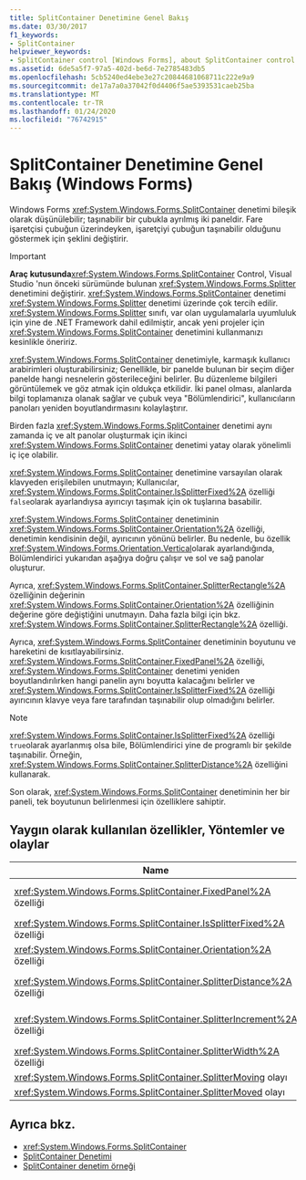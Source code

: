 ```yaml
---
title: SplitContainer Denetimine Genel Bakış
ms.date: 03/30/2017
f1_keywords:
- SplitContainer
helpviewer_keywords:
- SplitContainer control [Windows Forms], about SplitContainer control
ms.assetid: 6de5a5f7-97a5-402d-be6d-7e2785483db5
ms.openlocfilehash: 5cb5240ed4ebe3e27c20844681068711c222e9a9
ms.sourcegitcommit: de17a7a0a37042f0d4406f5ae5393531caeb25ba
ms.translationtype: MT
ms.contentlocale: tr-TR
ms.lasthandoff: 01/24/2020
ms.locfileid: "76742915"
---
```

# <a name="splitcontainer-control-overview-windows-forms"></a>SplitContainer Denetimine Genel Bakış (Windows Forms)
Windows Forms <xref:System.Windows.Forms.SplitContainer> denetimi bileşik olarak düşünülebilir; taşınabilir bir çubukla ayrılmış iki paneldir. Fare işaretçisi çubuğun üzerindeyken, işaretçiyi çubuğun taşınabilir olduğunu göstermek için şeklini değiştirir.  
  
> [!IMPORTANT]
> **Araç kutusunda**<xref:System.Windows.Forms.SplitContainer> Control, Visual Studio 'nun önceki sürümünde bulunan <xref:System.Windows.Forms.Splitter> denetimini değiştirir. <xref:System.Windows.Forms.SplitContainer> denetimi <xref:System.Windows.Forms.Splitter> denetimi üzerinde çok tercih edilir. <xref:System.Windows.Forms.Splitter> sınıfı, var olan uygulamalarla uyumluluk için yine de .NET Framework dahil edilmiştir, ancak yeni projeler için <xref:System.Windows.Forms.SplitContainer> denetimini kullanmanızı kesinlikle öneririz.  
  
 <xref:System.Windows.Forms.SplitContainer> denetimiyle, karmaşık kullanıcı arabirimleri oluşturabilirsiniz; Genellikle, bir panelde bulunan bir seçim diğer panelde hangi nesnelerin gösterileceğini belirler. Bu düzenleme bilgileri görüntülemek ve göz atmak için oldukça etkilidir. İki panel olması, alanlarda bilgi toplamanıza olanak sağlar ve çubuk veya "Bölümlendirici", kullanıcıların panoları yeniden boyutlandırmasını kolaylaştırır.  
  
 Birden fazla <xref:System.Windows.Forms.SplitContainer> denetimi aynı zamanda iç ve alt panolar oluşturmak için ikinci <xref:System.Windows.Forms.SplitContainer> denetimi yatay olarak yönelimli iç içe olabilir.  
  
 <xref:System.Windows.Forms.SplitContainer> denetimine varsayılan olarak klavyeden erişilebilen unutmayın; Kullanıcılar, <xref:System.Windows.Forms.SplitContainer.IsSplitterFixed%2A> özelliği `false`olarak ayarlandıysa ayırıcıyı taşımak için ok tuşlarına basabilir.  
  
 <xref:System.Windows.Forms.SplitContainer> denetiminin <xref:System.Windows.Forms.SplitContainer.Orientation%2A> özelliği, denetimin kendisinin değil, ayırıcının yönünü belirler. Bu nedenle, bu özellik <xref:System.Windows.Forms.Orientation.Vertical>olarak ayarlandığında, Bölümlendirici yukarıdan aşağıya doğru çalışır ve sol ve sağ panolar oluşturur.  
  
 Ayrıca, <xref:System.Windows.Forms.SplitContainer.SplitterRectangle%2A> özelliğinin değerinin <xref:System.Windows.Forms.SplitContainer.Orientation%2A> özelliğinin değerine göre değiştiğini unutmayın. Daha fazla bilgi için bkz. <xref:System.Windows.Forms.SplitContainer.SplitterRectangle%2A> özelliği.  
  
 Ayrıca, <xref:System.Windows.Forms.SplitContainer> denetiminin boyutunu ve hareketini de kısıtlayabilirsiniz. <xref:System.Windows.Forms.SplitContainer.FixedPanel%2A> özelliği, <xref:System.Windows.Forms.SplitContainer> denetimi yeniden boyutlandırılırken hangi panelin aynı boyutta kalacağını belirler ve <xref:System.Windows.Forms.SplitContainer.IsSplitterFixed%2A> özelliği ayırıcının klavye veya fare tarafından taşınabilir olup olmadığını belirler.  
  
> [!NOTE]
> <xref:System.Windows.Forms.SplitContainer.IsSplitterFixed%2A> özelliği `true`olarak ayarlanmış olsa bile, Bölümlendirici yine de programlı bir şekilde taşınabilir. Örneğin, <xref:System.Windows.Forms.SplitContainer.SplitterDistance%2A> özelliğini kullanarak.  
  
 Son olarak, <xref:System.Windows.Forms.SplitContainer> denetiminin her bir paneli, tek boyutunun belirlenmesi için özelliklere sahiptir.  
  
## <a name="commonly-used-properties-methods-and-events"></a>Yaygın olarak kullanılan özellikler, Yöntemler ve olaylar  
  
|Name|Açıklama|  
|----------|-----------------|  
|<xref:System.Windows.Forms.SplitContainer.FixedPanel%2A> özelliği|<xref:System.Windows.Forms.SplitContainer> denetimi yeniden boyutlandırılırken hangi panelin aynı boyutta kalacağını belirler.|  
|<xref:System.Windows.Forms.SplitContainer.IsSplitterFixed%2A> özelliği|Bölümlendiricinin klavye veya fareyle taşınıp taşınamayacağını belirler.|  
|<xref:System.Windows.Forms.SplitContainer.Orientation%2A> özelliği|Bölümlendiricinin dikey veya yatay olarak düzenlenmesini belirler.|  
|<xref:System.Windows.Forms.SplitContainer.SplitterDistance%2A> özelliği|Sol veya üst kenardan taşınabilir ayırıcı çubuğuna piksel cinsinden mesafeyi belirler.|  
|<xref:System.Windows.Forms.SplitContainer.SplitterIncrement%2A> özelliği|Ayırıcının Kullanıcı tarafından taşınabileceği minimum mesafeyi piksel cinsinden belirler.|  
|<xref:System.Windows.Forms.SplitContainer.SplitterWidth%2A> özelliği|Ayırıcının piksel cinsinden kalınlığını belirler.|  
|<xref:System.Windows.Forms.SplitContainer.SplitterMoving> olayı|Bölümlendirici taşınırken gerçekleşir.|  
|<xref:System.Windows.Forms.SplitContainer.SplitterMoved> olayı|Ayırıcı taşındığında gerçekleşir.|  
  
## <a name="see-also"></a>Ayrıca bkz.

- <xref:System.Windows.Forms.SplitContainer>
- [SplitContainer Denetimi](splitcontainer-control-windows-forms.md)
- [SplitContainer denetim örneği](https://docs.microsoft.com/previous-versions/visualstudio/visual-studio-2008/0ffz7d1b(v=vs.90))

